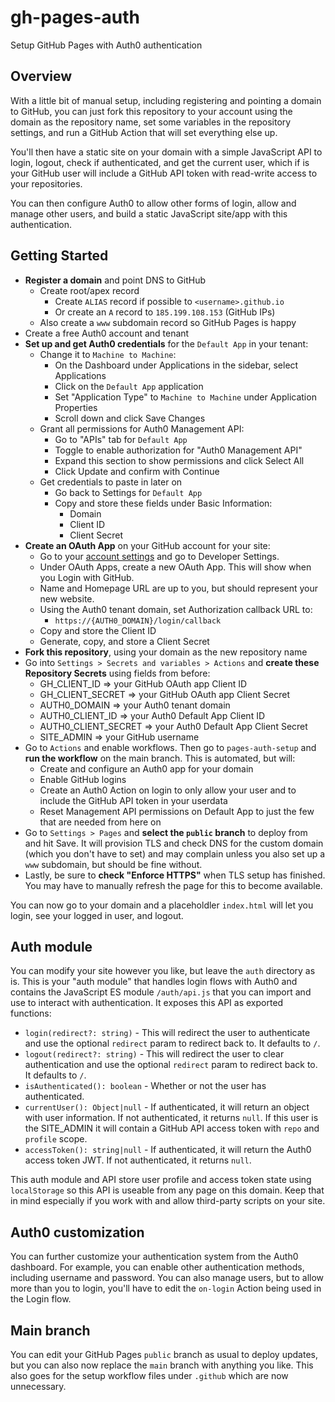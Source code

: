 # gh-pages-auth
Setup GitHub Pages with Auth0 authentication

## Overview
With a little bit of manual setup, including registering and pointing a domain to GitHub, you can just fork this repository to your account using the domain as the repository name, set some variables in the repository settings, and run a GitHub Action that will set everything else up.

You'll then have a static site on your domain with a simple JavaScript API to login, logout, check if authenticated, and get the current user, which if is your GitHub user will include a GitHub API token with read-write access to your repositories. 

You can then configure Auth0 to allow other forms of login, allow and manage other users, and build a static JavaScript site/app with this authentication.

## Getting Started
* **Register a domain** and point DNS to GitHub
  * Create root/apex record
    * Create `ALIAS` record if possible to `<username>.github.io`
    * Or create an `A` record to `185.199.108.153` (GitHub IPs)
  * Also create a `www` subdomain record so GitHub Pages is happy
* Create a free Auth0 account and tenant
* **Set up and get Auth0 credentials** for the `Default App` in your tenant:
  * Change it to `Machine to Machine`:
    * On the Dashboard under Applications in the sidebar, select Applications
    * Click on the `Default App` application
    * Set "Application Type" to `Machine to Machine` under Application Properties
    * Scroll down and click Save Changes
  * Grant all permissions for Auth0 Management API:
    * Go to "APIs" tab for `Default App`
    * Toggle to enable authorization for "Auth0 Management API"
    * Expand this section to show permissions and click Select All
    * Click Update and confirm with Continue
  * Get credentials to paste in later on
    * Go back to Settings for `Default App`
    * Copy and store these fields under Basic Information:
      * Domain
      * Client ID
      * Client Secret
* **Create an OAuth App** on your GitHub account for your site:
  * Go to your [account settings](https://github.com/settings/profile) and go to Developer Settings.
  * Under OAuth Apps, create a new OAuth App. This will show when you Login with GitHub.
  * Name and Homepage URL are up to you, but should represent your new website.
  * Using the Auth0 tenant domain, set Authorization callback URL to:
    * `https://{AUTH0_DOMAIN}/login/callback`
  * Copy and store the Client ID
  * Generate, copy, and store a Client Secret
* **Fork this repository**, using your domain as the new repository name
* Go into `Settings > Secrets and variables > Actions` and **create these Repository Secrets** using fields from before:
  * GH_CLIENT_ID => your GitHub OAuth app Client ID
  * GH_CLIENT_SECRET => your GitHub OAuth app Client Secret
  * AUTH0_DOMAIN => your Auth0 tenant domain
  * AUTH0_CLIENT_ID => your Auth0 Default App Client ID
  * AUTH0_CLIENT_SECRET => your Auth0 Default App Client Secret
  * SITE_ADMIN => your GitHub username
* Go to `Actions` and enable workflows. Then go to `pages-auth-setup` and **run the workflow** on the main branch. This is automated, but will:
  * Create and configure an Auth0 app for your domain
  * Enable GitHub logins
  * Create an Auth0 Action on login to only allow your user and to include the GitHub API token in your userdata
  * Reset Management API permissions on Default App to just the few that are needed from here on
* Go to `Settings > Pages` and **select the `public` branch** to deploy from and hit Save. It will provision TLS and check DNS for the custom domain (which you don't have to set) and may complain unless you also set up a `www` subdomain, but should be fine without. 
* Lastly, be sure to **check "Enforce HTTPS"** when TLS setup has finished. You may have to manually refresh the page for this to become available.

You can now go to your domain and a placeholdler `index.html` will let you login, see your logged in user, and logout. 

## Auth module
You can modify your site however you like, but leave the `auth` directory as is. This is your "auth module" that handles login flows with Auth0 and contains the JavaScript ES module `/auth/api.js` that you can import and use to interact with authentication. It exposes this API as exported functions:

* `login(redirect?: string)` - This will redirect the user to authenticate and use the optional `redirect` param to redirect back to. It defaults to `/`.
* `logout(redirect?: string)` - This will redirect the user to clear authentication and use the optional `redirect` param to redirect back to. It defaults to `/`.
* `isAuthenticated(): boolean` - Whether or not the user has authenticated.
* `currentUser(): Object|null` - If authenticated, it will return an object with user information. If not authenticated, it returns `null`. If this user is the SITE_ADMIN it will contain a GitHub API access token with `repo` and `profile` scope.
* `accessToken(): string|null` - If authenticated, it will return the Auth0 access token JWT. If not authenticated, it returns `null`.

This auth module and API store user profile and access token state using `localStorage` so this API is useable from any page on this domain. Keep that in mind especially if you work with and allow third-party scripts on your site.

## Auth0 customization

You can further customize your authentication system from the Auth0 dashboard. For example, you can enable other authentication methods, including username and password. You can also manage users, but to allow more than you to login, you'll have to edit the `on-login` Action being used in the Login flow. 

## Main branch

You can edit your GitHub Pages `public` branch as usual to deploy updates, but you can also now replace the `main` branch with anything you like. This also goes for the setup workflow files under `.github` which are now unnecessary. 